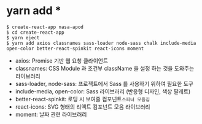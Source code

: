 

# yarn add *

```
$ create-react-app nasa-apod
$ cd create-react-app
$ yarn eject
$ yarn add axios classnames sass-loader node-sass chalk include-media open-color better-react-spinkit react-icons moment
```

- axios: Promise 기반 웹 요청 클라이언트
- classnames: CSS Module 과 조건부 className 을 설정 하는 것을 도와주는 라이브러리
- sass-loader, node-sass: 프로젝트에서 Sass 를 사용하기 위하여 필요한 도구
- include-media, open-color: Sass 라이브러리 (반응형 디자인, 색상 팔레트)
- better-react-spinkit: 로딩 시 보여줄 컴포넌트`스피너 모음집`
- react-icons: SVG 형태의 리액트 컴포넌트 모음 라이브러리
- moment: 날짜 관련 라이브러리

